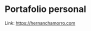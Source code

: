 # Portafolio personal  

Link: <a href="https://hernanchamorro.com" target="_blank">https://hernanchamorro.com</a>
